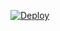 [![Deploy](https://www.herokucdn.com/deploy/button.svg)](https://github.com/zulfikarst/heroku-rdp)

